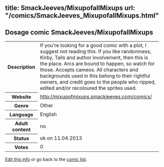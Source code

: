 title: SmackJeeves/MixupofallMixups
url: "/comics/SmackJeeves_MixupofallMixups.html"
---
Dosage comic SmackJeeves/MixupofallMixups
-----------------------------------------

<table class="comicinfo">
<tr>
<th>Description</th><td>If you're looking for a good comic with a plot, I suggest not reading this. If you like randomness, Kirby, Tails and author involvement, then this is the place. Arcs are bound to happen, so watch for those. Accepts cameos. All characters and backgrounds used in this belong to their rightful owners, and credit goes to the people who ripped, edited and/or recoloured the sprites used.</td>
</tr>
<tr>
<th>Website</th><td><a href="http://mixupofmixups.smackjeeves.com/comics/">http://mixupofmixups.smackjeeves.com/comics/</a></td>
</tr>
<tr>
<th>Genre</th><td>Other</td>
</tr>
<tr>
<th>Language</th><td>English</td>
</tr>
<tr>
<th>Adult content</th><td>no</td>
</tr>
<tr>
<th>Status</th><td>ok on 11.04.2013</td>
</tr>
<tr>
<th>Votes</th><td>0</div></td>
</tr>
</table>

[Edit this info](/comics/SmackJeeves_MixupofallMixups_edit.html) or go back to the [comic list](../comic-index.html).

